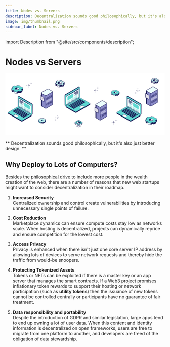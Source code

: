 ```yaml
---
title: Nodes vs. Servers
description: Decentralization sounds good philosophically, but it's also just better design.
image: img/thumbnail.png
sidebar_label: Nodes vs. Servers
---
```


import Description from "@site/src/components/description";

# Nodes vs Servers

![banner](../img/Nodes%20vs%20Servers.svg)

** Decentralization sounds good philosophically, but it's also just better
design. **

## Why Deploy to Lots of Computers?

Besides the [philosophical drive ](/concepts/introduction/philosophy)to include more people in the wealth creation of the web, there are a number of reasons that new web startups might want to consider decentralization in their roadmap.&#x20;

1. **Increased Security**<br/>
   Centralized ownership and control create vulnerabilities by introducing unnecessary single points of failure.

2. **Cost Reduction**<br/>
   Marketplace dynamics can ensure compute costs stay low as networks scale. When hosting is decentralized, projects can dynamically reprice and ensure competition for the lowest cost.

3. **Access Privacy**<br/>
   Privacy is enhanced when there isn't just one core server IP address by allowing lots of devices to serve network requests and thereby hide the traffic from would-be snoopers.
4. **Protecting Tokenized Assets**<br/>
   Tokens or NFTs can be exploited if there is a master key or an app server that manages the smart contracts. If a Web3 project promises inflationary token rewards to support their hosting or network participation (such as **utility tokens**) then the issuance of new tokens cannot be controlled centrally or participants have no guarantee of fair treatment.

5. **Data responsibility and portability**<br/>
   Despite the introduction of GDPR and similar legislation, large apps tend to end up owning a lot of user data. When this content and identity information is decentralized on open frameworks, users are free to migrate from one platform to another, and developers are freed of the obligation of data stewardship.&#x20;
